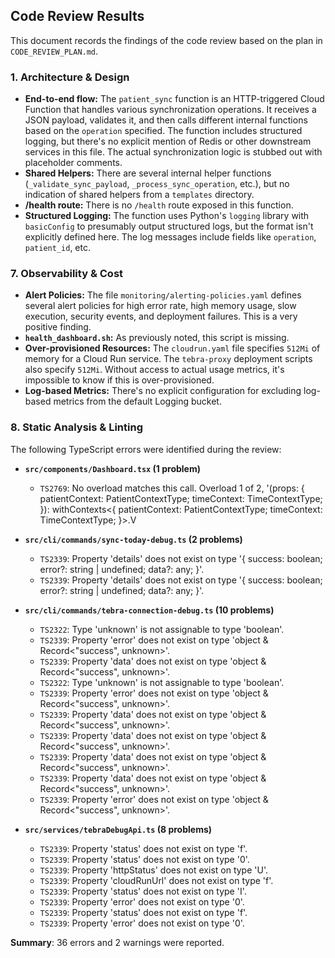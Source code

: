 ## Code Review Results

This document records the findings of the code review based on the plan in `CODE_REVIEW_PLAN.md`.

### 1. Architecture & Design

*   **End-to-end flow:** The `patient_sync` function is an HTTP-triggered Cloud Function that handles various synchronization operations. It receives a JSON payload, validates it, and then calls different internal functions based on the `operation` specified. The function includes structured logging, but there's no explicit mention of Redis or other downstream services in this file. The actual synchronization logic is stubbed out with placeholder comments.
*   **Shared Helpers:** There are several internal helper functions (`_validate_sync_payload`, `_process_sync_operation`, etc.), but no indication of shared helpers from a `templates` directory.
*   **/health route:** There is no `/health` route exposed in this function.
*   **Structured Logging:** The function uses Python's `logging` library with `basicConfig` to presumably output structured logs, but the format isn't explicitly defined here. The log messages include fields like `operation`, `patient_id`, etc.

### 7. Observability & Cost

*   **Alert Policies:** The file `monitoring/alerting-policies.yaml` defines several alert policies for high error rate, high memory usage, slow execution, security events, and deployment failures. This is a very positive finding.
*   **`health_dashboard.sh`:** As previously noted, this script is missing.
*   **Over-provisioned Resources:** The `cloudrun.yaml` file specifies `512Mi` of memory for a Cloud Run service. The `tebra-proxy` deployment scripts also specify `512Mi`. Without access to actual usage metrics, it's impossible to know if this is over-provisioned.
*   **Log-based Metrics:** There's no explicit configuration for excluding log-based metrics from the default Logging bucket.

### 8. Static Analysis & Linting

The following TypeScript errors were identified during the review:

*   **`src/components/Dashboard.tsx` (1 problem)**
    *   `TS2769`: No overload matches this call. Overload 1 of 2, '(props: { patientContext: PatientContextType; timeContext: TimeContextType; }): withContexts<{ patientContext: PatientContextType; timeContext: TimeContextType; }>.V

*   **`src/cli/commands/sync-today-debug.ts` (2 problems)**
    *   `TS2339`: Property 'details' does not exist on type '{ success: boolean; error?: string | undefined; data?: any; }'.
    *   `TS2339`: Property 'details' does not exist on type '{ success: boolean; error?: string | undefined; data?: any; }'.

*   **`src/cli/commands/tebra-connection-debug.ts` (10 problems)**
    *   `TS2322`: Type 'unknown' is not assignable to type 'boolean'.
    *   `TS2339`: Property 'error' does not exist on type 'object & Record<"success", unknown>'.
    *   `TS2339`: Property 'data' does not exist on type 'object & Record<"success", unknown>'.
    *   `TS2322`: Type 'unknown' is not assignable to type 'boolean'.
    *   `TS2339`: Property 'error' does not exist on type 'object & Record<"success", unknown>'.
    *   `TS2339`: Property 'data' does not exist on type 'object & Record<"success", unknown>'.
    *   `TS2339`: Property 'data' does not exist on type 'object & Record<"success", unknown>'.
    *   `TS2339`: Property 'data' does not exist on type 'object & Record<"success", unknown>'.
    *   `TS2339`: Property 'data' does not exist on type 'object & Record<"success", unknown>'.
    *   `TS2339`: Property 'error' does not exist on type 'object & Record<"success", unknown>'.

*   **`src/services/tebraDebugApi.ts` (8 problems)**
    *   `TS2339`: Property 'status' does not exist on type 'f'.
    *   `TS2339`: Property 'status' does not exist on type '0'.
    *   `TS2339`: Property 'httpStatus' does not exist on type 'U'.
    *   `TS2339`: Property 'cloudRunUrl' does not exist on type 'f'.
    *   `TS2339`: Property 'status' does not exist on type 'I'.
    *   `TS2339`: Property 'error' does not exist on type '0'.
    *   `TS2339`: Property 'status' does not exist on type 'f'.
    *   `TS2339`: Property 'error' does not exist on type '0'.

**Summary**: 36 errors and 2 warnings were reported.

